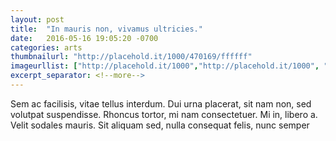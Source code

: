 ```yaml
---
layout: post
title:  "In mauris non, vivamus ultricies."
date:   2016-05-16 19:05:20 -0700
categories: arts
thumbnailurl: "http://placehold.it/1000/470169/ffffff"
imageurllist: ["http://placehold.it/1000","http://placehold.it/1000", "http://placehold.it/1000","http://placehold.it/1000"]
excerpt_separator: <!--more-->
---
```


Sem ac facilisis, vitae tellus interdum. Dui urna placerat, sit nam non, sed volutpat suspendisse. Rhoncus tortor, mi nam consectetuer. Mi in, libero a. Velit sodales mauris. Sit aliquam sed, nulla consequat felis, nunc semper

<!--more-->
